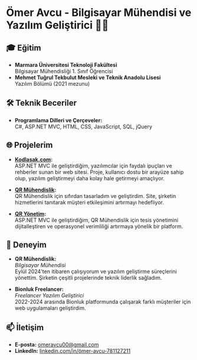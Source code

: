 # Ömer Avcu - Bilgisayar Mühendisi ve Yazılım Geliştirici 👨‍💻

## 🎓 Eğitim
- **Marmara Üniversitesi Teknoloji Fakültesi**  
  Bilgisayar Mühendisliği 1. Sınıf Öğrencisi
- **Mehmet Tuğrul Tekbulut Mesleki ve Teknik Anadolu Lisesi**  
  Yazılım Bölümü (2021 mezunu)

## 🛠️ Teknik Beceriler
- **Programlama Dilleri ve Çerçeveler:**  
  C#, ASP.NET MVC, HTML, CSS, JavaScript, SQL, jQuery

## 🌐 Projelerim
- **[Kodlasak.com](https://www.kodlasak.com/):**  
  ASP.NET MVC ile geliştirdiğim, yazılımcılar için faydalı ipuçları ve rehberler sunan bir web sitesi. Proje, kullanıcı dostu bir arayüze sahip olup, yazılım geliştirmeyi daha kolay hale getirmeyi amaçlıyor.
  
- **[QR Mühendislik](https://www.qrmuhendislik.com/):**  
  QR Mühendislik için sıfırdan tasarladım ve geliştirdim. Site, şirketin hizmetlerini tanıtarak müşteri etkileşimini artırmayı hedefliyor.

- **[QR Yönetim](https://www.qryonetim.com/):**  
  ASP.NET MVC ile geliştirdiğim, QR Mühendislik için tesis yönetimini dijitalleştiren ve operasyonel verimliliği artırmaya yönelik bir platform.

## 💼 Deneyim
- **QR Mühendislik:**  
  *Bilgisayar Mühendisi*  
  Eylül 2024'ten itibaren çalışıyorum ve yazılım geliştirme süreçlerini yönettim. Şirketin çeşitli projelerinde teknik liderlik sağladım.
  
- **Bionluk Freelancer:**  
  *Freelancer Yazılım Geliştirici*  
  2022-2024 arasında Bionluk platformunda çalışarak farklı müşteriler için web uygulamaları geliştirdim.

## 📫 İletişim
- **E-posta:** omeravcu00@gmail.com
- **LinkedIn:** [linkedin.com/in/ömer-avcu-781127211](https://www.linkedin.com/in/%C3%B6mer-avcu-781127211)

